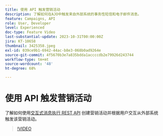 ```yaml
---
title: 使用 API 触发营销活动
description: 了解如何在AJO中触发来自外部系统的事务性短信和电子邮件消息。
feature: Campaigns, API
role: User, Developer
level: Experienced
doc-type: Feature Video
last-substantial-update: 2023-10-31T00:00:00Z
jira: KT-10658
thumbnail: 3425358.jpeg
exl-id: 039ce9b1-6942-44ac-b8e3-068b0ad9264e
source-git-commit: 4f5670b3e7a835bdda1accccdb2e79926d243744
workflow-type: tm+mt
source-wordcount: '48'
ht-degree: 68%

---
```


# 使用 API 触发营销活动

了解如何使用[交互式消息执行 REST API](https://developer.adobe.com/journey-optimizer-apis/references/messaging/#tag/execution) 创建营销活动并根据用户交互从外部系统触发该营销活动。

>[!VIDEO](https://video.tv.adobe.com/v/3425358/?learn=on)
